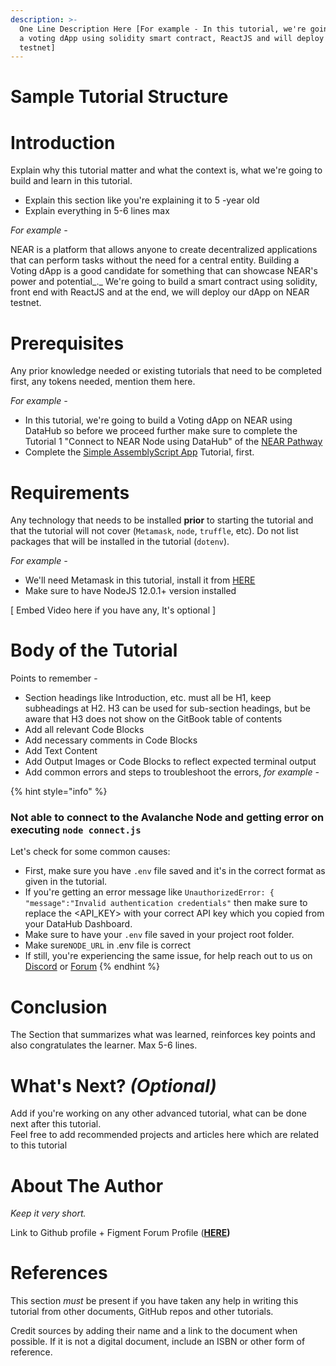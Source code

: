 ```yaml
---
description: >-
  One Line Description Here [For example - In this tutorial, we're going a build
  a voting dApp using solidity smart contract, ReactJS and will deploy on NEAR
  testnet]
---
```


# Sample Tutorial Structure

# Introduction

Explain why this tutorial matter and what the context is, what we're going to build and learn in this tutorial.

* Explain this section like you're explaining it to 5 -year old
* Explain everything in 5-6 lines max

_For example -_

NEAR is a platform that allows anyone to create decentralized applications that can perform tasks without the need for a central entity. Building a Voting dApp is a good candidate for something that can showcase NEAR's power and potential_._ We're going to build a smart contract using solidity, front end with ReactJS and at the end, we will deploy our dApp on NEAR testnet. 

# **Prerequisites**

Any prior knowledge needed or existing tutorials that need to be completed first, any tokens needed, mention them here.

_For example -_

* In this tutorial, we're going to build a Voting dApp on NEAR using DataHub so before we proceed further make sure to complete the Tutorial 1 "Connect to NEAR Node using DataHub" of the [NEAR Pathway](../../network-documentation/near/tutorials/intro-pathway-write-and-deploy-your-first-near-smart-contract/1.-connecting-to-a-near-node-using-datahub.md)
* Complete the [Simple AssemblyScript App](../../network-documentation/near/tutorials/simple-webassembly-script.md) Tutorial, first.

# **Requirements**

Any technology that needs to be installed **prior** to starting the tutorial and that the tutorial will not cover \(`Metamask`, `node`, `truffle`, etc\). Do not list packages that will be installed in the tutorial \(`dotenv`\).

_For example -_

* We'll need Metamask in this tutorial, install it from [HERE](https://metamask.io/)
* Make sure to have NodeJS 12.0.1+ version installed

\[ Embed Video here if you have any, It's optional \]

# Body of the Tutorial

Points to remember - 

* Section headings like Introduction, etc. must all be H1, keep subheadings at H2. H3 can be used for sub-section headings, but be aware that H3 does not show on the GitBook table of contents
* Add all relevant Code Blocks
* Add necessary comments in Code Blocks
* Add Text Content
* Add Output Images or Code Blocks to reflect expected terminal output
* Add common errors and steps to troubleshoot the errors, _for example -_

{% hint style="info" %}
### Not able to connect to the Avalanche Node and getting error on executing `node connect.js`

Let's check for some common causes:

* First, make sure you have `.env` file saved and it's in the correct format as given in the tutorial.
* If you're getting an error message like `UnauthorizedError: { "message":"Invalid authentication credentials"` then make sure to replace the &lt;API\_KEY&gt; with your correct API key which you copied from your DataHub Dashboard. 
* Make sure to have your `.env` file saved in your project root folder.
* Make sure`NODE_URL` in .env file is correct
* If still, you're experiencing the same issue, for help reach out to us on [Discord](https://discord.gg/fszyM7K) or [Forum](https://community.figemnt.io) 
{% endhint %}

# **Conclusion**

The Section that summarizes what was learned, reinforces key points and also congratulates the learner. Max 5-6 lines.

# What's Next? _\(Optional\)_

Add if you're working on any other advanced tutorial, what can be done next after this tutorial.   
Feel free to add recommended projects and articles here which are related to this tutorial

# About The **Author**

_Keep it very short._

Link to Github profile + Figment Forum Profile \([**HERE**](https://community.figment.io)**\)**

# **References**

This section _must_ be present if you have taken any help in writing this tutorial from other documents, GitHub repos and other tutorials.

Credit sources by adding their name and a link to the document when possible. If it is not a digital document, include an ISBN or other form of reference.

